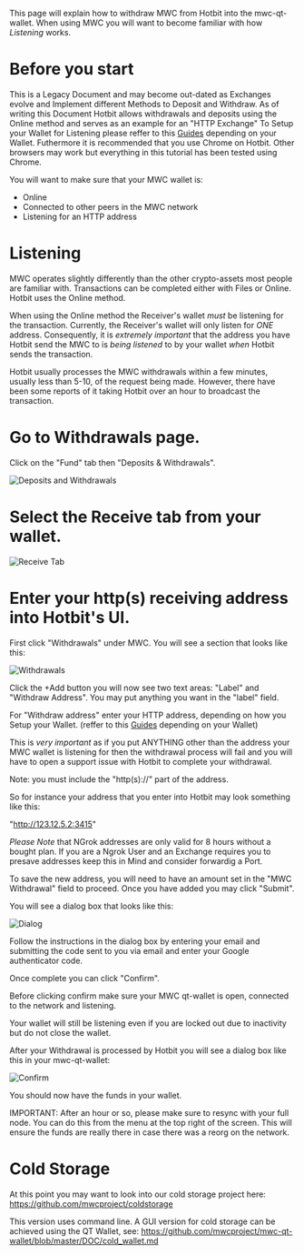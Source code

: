 This page will explain how to withdraw MWC from Hotbit into the mwc-qt-wallet. When using MWC you will want to become familiar with how *Listening* works.

# Before you start

This is a Legacy Document and may become out-dated as Exchanges evolve and Implement different Methods to Deposit and Withdraw.
As of writing this Document Hotbit allows withdrawals and deposits using the Online method and serves as an example for an "HTTP Exchange"
To Setup your Wallet for Listening please reffer to this [Guides](https://github.com/mwcproject/docs) depending on your Wallet.
Futhermore it is recommended that you use Chrome on Hotbit. Other browsers may work but everything in this tutorial has been tested using Chrome.

You will want to make sure that your MWC wallet is:
* Online
* Connected to other peers in the MWC network
* Listening for an HTTP address

# Listening

MWC operates slightly differently than the other crypto-assets most people are familiar with. Transactions can be completed either with Files or Online. Hotbit uses the Online method.

When using the Online method the Receiver's wallet *must* be listening for the transaction. Currently, the Receiver's wallet will only listen for *ONE* address. Consequently, it is *extremely important* that the address you have Hotbit send the MWC to is *being listened* to by your wallet *when* Hotbit sends the transaction.

Hotbit usually processes the MWC withdrawals within a few minutes, usually less than 5-10, of the request being made. However, there have been some reports of it taking Hotbit over an hour to broadcast the transaction.


# Go to Withdrawals page.

Click on the "Fund" tab then "Deposits & Withdrawals".

![Deposits and Withdrawals](https://raw.githubusercontent.com/mwcproject/mwc-qt-wallet/master/DOC/Screen%20Shot%202019-12-04%20at%204.57.38%20PM.png)

# Select the Receive tab from your wallet.

![Receive Tab](https://raw.githubusercontent.com/mwcproject/mwc-qt-wallet/master/DOC/Screen_Shot_2019-12-04_at_8.45.02_AM_50.png)

# Enter your http(s) receiving address into Hotbit's UI.

First click "Withdrawals" under MWC. You will see a section that looks like this:

![Withdrawals](https://raw.githubusercontent.com/mwcproject/mwc-qt-wallet/master/DOC/Screen%20Shot%202019-12-04%20at%205.11.18%20PM.png)

Click the +Add button you will now see two text areas: "Label" and "Withdraw Address".
You may put anything you want in the "label" field.

For "Withdraw address" enter your HTTP address, depending on how you Setup your Wallet. (reffer to this [Guides](https://github.com/mwcproject/docs) depending on your Wallet)

This is *very important* as if you put ANYTHING other than the address your MWC wallet is listening for then the withdrawal process will fail and you will have to open a support issue with Hotbit to complete your withdrawal.

Note: you must include the "http(s)://" part of the address.

So for instance your address that you enter into Hotbit may look something like this:

"http://123.12.5.2:3415"

*Please Note* that NGrok addresses are only valid for 8 hours without a bought plan.
If you are a Ngrok User and an Exchange requires you to presave addresses keep this in Mind and consider forwardig a Port. 

To save the new address, you will need to have an amount set in the "MWC Withdrawal" field to proceed. Once you have added you may click "Submit".

You will see a dialog box that looks like this:

![Dialog](https://raw.githubusercontent.com/mwcproject/mwc-qt-wallet/master/DOC/Screen%20Shot%202019-12-04%20at%205.18.29%20PM.png)

Follow the instructions in the dialog box by entering your email and submitting the code sent to you via email and enter your Google authenticator code.

Once complete you can click "Confirm".

Before clicking confirm make sure your MWC qt-wallet is open, connected to the network and listening.

Your wallet will still be listening even if you are locked out due to inactivity but do not close the wallet.

After your Withdrawal is processed by Hotbit you will see a dialog box like this in your mwc-qt-wallet:

![Confirm](https://raw.githubusercontent.com/mwcproject/mwc-qt-wallet/master/DOC/Screen%20Shot%202019-12-04%20at%205.20.58%20PM.png)

You should now have the funds in your wallet.

IMPORTANT: After an hour or so, please make sure to resync with your full node. You can do this from the menu at the top right of the screen. This will ensure the funds are really there in case there was a reorg on the network.

# Cold Storage

At this point you may want to look into our cold storage project here: https://github.com/mwcproject/coldstorage

This version uses command line. A GUI version for cold storage can be achieved using the QT Wallet, see: https://github.com/mwcproject/mwc-qt-wallet/blob/master/DOC/cold_wallet.md
